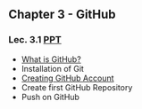 ## Chapter 3 - GitHub

### Lec. 3.1 [PPT](https://drive.google.com/file/d/1-cd5onhVR-_3ptUt5_u_v2jwoFggB7e_/view?usp=sharing)
- [What is GitHub?](https://medium.com/@milankathiriya/what-is-github-a5debd8a0a8d)
- Installation of Git
- [Creating GitHub Account](https://medium.com/@milankathiriya/what-is-github-a5debd8a0a8d#:~:text=Create%20GitHub%20Account)
- Create first GitHub Repository
- Push on GitHub
